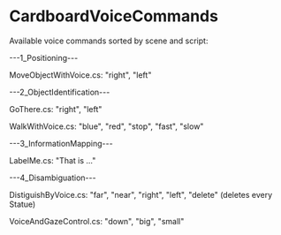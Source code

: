 # CardboardVoiceCommands

Available voice commands sorted by scene and script:

---1_Positioning---

MoveObjectWithVoice.cs:
"right",
"left"	


---2_ObjectIdentification---

GoThere.cs:
"right",
"left"

WalkWithVoice.cs:
"blue",
"red",
"stop",
"fast",
"slow"


---3_InformationMapping---

LabelMe.cs:
"That is ..."


---4_Disambiguation---

DistiguishByVoice.cs:
"far",
"near",
"right",
"left",
"delete" (deletes every Statue)

VoiceAndGazeControl.cs:
"down",
"big",
"small"
